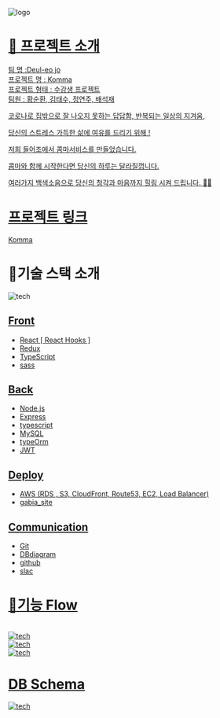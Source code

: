 <img src="https://i.imgur.com/iFAPlDa.png" alt="logo" border="0"></a><br /><a target='_blank' href='https://imgbb.com/'>
# 🎵 프로젝트 소개
팀 명 :Deul-eo jo
   <br>
프로젝트 명 : Komma
   <br>
프로젝트 형태 : 수강생 프로젝트
   <br>
팀원 : 황순환, 김태수, 정연주, 배석재
   <br>

코로나로 집밖으로 잘 나오지 못하는 답답함,  반복되는 일상의 지겨움,

당신의 스트레스 가득한 삶에 여유를 드리기 위해 !

저희 들어조에서 콤마서비스를 만들었습니다. 

콤마와 함께 시작한다면 당신의 하루는 달라질껍니다. 

여러가지 백색소음으로 당신의 청각과 마음까지 힐링 시켜 드립니다. 💙🎵
 # 프로젝트 링크 
  [Komma](https://komma.co.kr)
  

 # 🔧기술 스택 소개
  <img src="https://i.imgur.com/kTahJW2.png" alt="tech" border="0"></a><br /><a target='_blank' href='https://i.imgur.com/FbfxZWs.png'>
  ## **Front**

- React [ React Hooks ]
- Redux
- TypeScript
- sass

## **Back**

- Node.js
- Express
- typescript
- MySQL
- typeOrm
- JWT

## **Deploy**

- AWS (RDS , S3, CloudFront, Route53, EC2, Load Balancer)
- gabia_site

## Communication

- Git
- DBdiagram
- github
- slac

 # 🌈기능 Flow
 <br>
 <img src="https://i.imgur.com/zvZ4u1X.png" alt="tech" border="0"></a><br /><a target='_blank' href='https://i.imgur.com/FbfxZWs.png'>
 <img src="https://i.imgur.com/gKHlDuP.jpg" alt="tech" border="0"></a><br /><a target='_blank' href='https://i.imgur.com/FbfxZWs.png'>
  <img src="https://i.imgur.com/Wtm4a7P.png" alt="tech" border="0"></a><br /><a target='_blank' href='https://i.imgur.com/FbfxZWs.png'>
  
# DB Schema
<img src="https://i.imgur.com/lXUEU9L.png" alt="tech" border="0"></a><br /><a target='_blank' href='https://i.imgur.com/FbfxZWs.png'>
  
  

